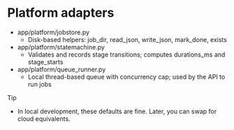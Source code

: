 # Platform adapters

- app/platform/jobstore.py
  - Disk-based helpers: job_dir, read_json, write_json, mark_done, exists
- app/platform/statemachine.py
  - Validates and records stage transitions; computes durations_ms and stage_starts
- app/platform/queue_runner.py
  - Local thread-based queue with concurrency cap; used by the API to run jobs

Tip
- In local development, these defaults are fine. Later, you can swap for cloud equivalents.
